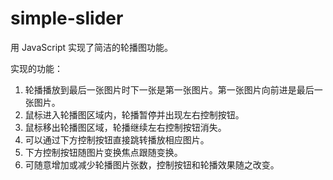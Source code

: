 # simple-slider
用 JavaScript 实现了简洁的轮播图功能。

实现的功能：
1. 轮播播放到最后一张图片时下一张是第一张图片。第一张图片向前进是最后一张图片。
2. 鼠标进入轮播图区域内，轮播暂停并出现左右控制按钮。
3. 鼠标移出轮播图区域，轮播继续左右控制按钮消失。
4. 可以通过下方控制按钮直接跳转播放相应图片。
5. 下方控制按钮随图片变换焦点跟随变换。
6. 可随意增加或减少轮播图片张数，控制按钮和轮播效果随之改变。
